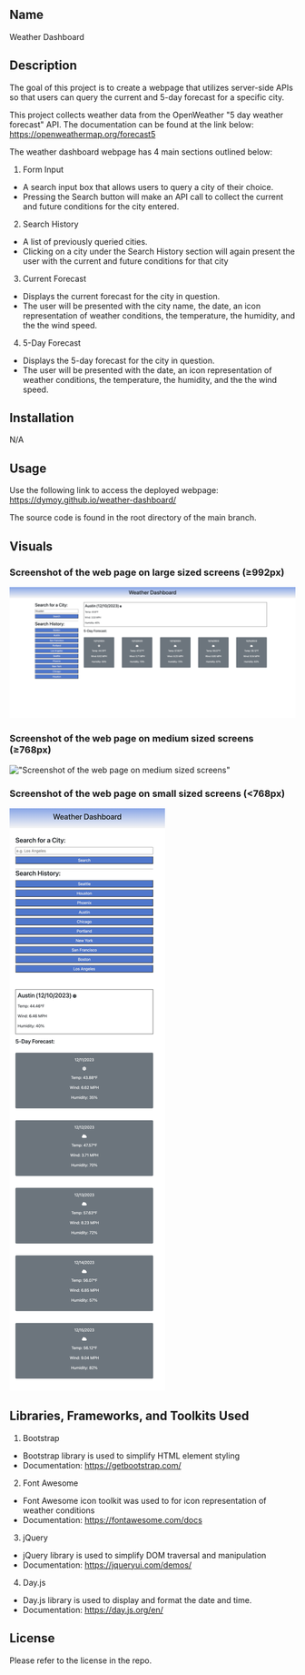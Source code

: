 ## Name 

Weather Dashboard 

## Description

The goal of this project is to create a webpage that utilizes server-side APIs so that users can query the current and 5-day forecast for a specific city. 

This project collects weather data from the OpenWeather "5 day weather forecast" API. The documentation can be found at the link below: 
https://openweathermap.org/forecast5

The weather dashboard webpage has 4 main sections outlined below: 
1. Form Input 
- A search input box that allows users to query a city of their choice. 
- Pressing the Search button will make an API call to collect the current and future conditions for the city entered. 

2. Search History 
- A list of previously queried cities. 
- Clicking on a city under the Search History section will again present the user with the current and future conditions for that city

3. Current Forecast 
- Displays the current forecast for the city in question. 
- The user will be presented with the city name, the date, an icon representation of weather conditions, the temperature, the humidity, and the the wind speed.

4. 5-Day Forecast 
- Displays the 5-day forecast for the city in question. 
- The user will be presented with the date, an icon representation of weather conditions, the temperature, the humidity, and the the wind speed.

## Installation 

N/A

## Usage 
Use the following link to access the deployed webpage: 
https://dymoy.github.io/weather-dashboard/

The source code is found in the root directory of the main branch. 

## Visuals 

### Screenshot of the web page on large sized screens (≥992px)

!["Screenshot of the web page on large sized screens"](./Assets/images/weather_dashboard_lg_layout.html.png)

### Screenshot of the web page on medium sized screens (≥768px)

!["Screenshot of the web page on medium sized screens"](./Assets/images/weather_dashboard_md_layout.html.png)

### Screenshot of the web page on small sized screens (<768px)

!["Screenshot of the web page on small sized screens"](./Assets/images/weather_dashboard_sm_layout.html.png)

## Libraries, Frameworks, and Toolkits Used

1. Bootstrap 
- Bootstrap library is used to simplify HTML element styling 
- Documentation: https://getbootstrap.com/

2. Font Awesome 
- Font Awesome icon toolkit was used to for icon representation of weather conditions
- Documentation: https://fontawesome.com/docs

3. jQuery
- jQuery library is used to simplify DOM traversal and manipulation
- Documentation: https://jqueryui.com/demos/

4. Day.js 
- Day.js library is used to display and format the date and time. 
- Documentation: https://day.js.org/en/

## License 

Please refer to the license in the repo.